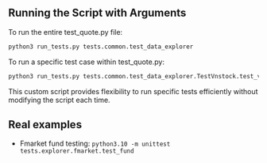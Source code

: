 ## Running the Script with Arguments
To run the entire test_quote.py file:

```sh
python3 run_tests.py tests.common.test_data_explorer
```
To run a specific test case within test_quote.py:

```sh
python3 run_tests.py tests.common.test_data_explorer.TestVnstock.test_vnstock_init_invalid_source
```
This custom script provides flexibility to run specific tests efficiently without modifying the script each time.

## Real examples

- Fmarket fund testing: `python3.10 -m unittest tests.explorer.fmarket.test_fund`
